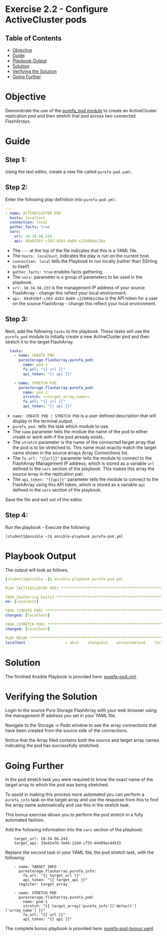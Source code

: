 # Exercise 2.2 - Configure ActiveCluster pods

## Table of Contents

- [Objective](#objective)
- [Guide](#guide)
- [Playbook Output](#playbook-outbook)
- [Solution](#solution)
- [Verifying the Solution](#verifying-the-solution)
- [Going Further](#going-further)

# Objective

Demonstrate the use of the [purefa_pod module](https://docs.ansible.com/ansible/latest/collections/purestorage/flasharray/purefa_pod_module.html) to create an ActiveCluster replication pod and then stretch that pod across two connected FlashArrays.

# Guide

## Step 1:

Using the text editor, create a new file called `purefa-pod.yaml`.

## Step 2:

Enter the following play definition into `purefa-pod.yml`:

``` yaml
---
- name: ACTIVECLUSTER POD
  hosts: localhost
  connection: local
  gather_facts: true
  vars:
    url: 10.34.56.233
    api: 89a9356f-c203-d263-8a89-c229486a13ba
```

- The `---` at the top of the file indicates that this is a YAML file.
- The `hosts: localhost`, indicates the play is run on the current host.
- `connection: local` tells the Playbook to run locally (rather than SSHing to itself)
- `gather_facts: true` enables facts gathering.  
- The `vars:` parameter is a group of parameters to be used in the playbook.
- `url: 10.34.56.233` is the management IP address of your source FlashArray - change this reflect your local environment.
- `api: 89a9356f-c203-d263-8a89-c229486a13ba` is the API token for a user on the source FlashArray - change this reflect your local environment.

## Step 3:

Next, add the following `tasks` to the playbook. These tasks will use the `purefa_pod` module to initially create a new ActiveCluster pod and then stretch it to the target FlashArray.

``` yaml
  tasks:
    - name: CREATE POD
      purestorage.flasharray.purefa_pod:
        name: pod-1
        fa_url: "{{ url }}"
        api_token: "{{ api }}"

    - name: STRETCH POD
      purestorage.flasharray.purefa_pod:
        name: pod-1
        stretch: <<target_array_name>>
        fa_url: "{{ url }}"
        api_token: "{{ api }}"
```

- `name: CREATE POD | STRETCH POD` is a user defined description that will display in the terminal output.
- `purefa_pod:` tells the task which module to use.
- The `name` parameter tells the module the name of the pod to either create or work with if the pod already exists..
- The `stretch` parameter is the name of the connected target array that the pod is to be stretched to. This name must exactly match the target name shown in the source arrays Array Connections list.
- The `fa_url: "{{url}}"` parameter tells the module to connect to the FlashArray Management IP address, which is stored as a variable `url` defined in the `vars` section of the playbook. This makes this array the source array in the replication pair.
- The `api_token: "{{api}}"` parameter tells the module to connect to the FlashArray using this API token, which is stored as a variable `api` defined in the `vars` section of the playbook.

Save the file and exit out of the editor.

## Step 4:

Run the playbook - Execute the following:

```
[student1@ansible ~]$ ansible-playbook purefa-pod.yml
```

# Playbook Output

The output will look as follows.

```yaml
[student1@ansible ~]$ ansible-playbook purefa-pod.yml

PLAY [ACTIVECLUSTER POD] ************************************************************************************************

TASK [Gathering Facts] **************************************************************************************************
ok: [localhost]

TASK [CREATE POD] *******************************************************************************************************
changed: [localhost]

TASK [STRETCH POD] ******************************************************************************************************
changed: [localhost]

PLAY RECAP **************************************************************************************************************
localhost                  : ok=3    changed=2    unreachable=0    failed=0    skipped=0    rescued=0    ignored=0
```

# Solution

The finished Ansible Playbook is provided here: [purefa-pod.yml](https://github.com/PureStorage-OpenConnect/ansible-workshop/blob/master/2.2-pods/purefa-pod.yaml).

# Verifying the Solution

Login to the source Pure Storage FlashArray with your web browser using the management IP address you set in your YAML file.

Navigate to the Storage -> Pods window to see the array connections that have been created from the source side of the connections.

Notice that the Array filed contains both the source and target array names indicating the pod has successfully stretched.

# Going Further

In the pod stretch task you were required to know the exact name of the target array to which the pod was being stretched.

To assist in making this process more automated you can perform a `purefa_info` task on the target array and use the response from this to find the array name automatically and use this in the stretch task.

This bonus exercise allows you to perform the pod stretch in a fully automated fashion.

Add the following information into the `vars` section of the playbook:

```
    target_url: 10.34.56.243
    target_api: 33ed2a76-3e45-12dd-cf55-d4489ac44533
```

Replace the second task in your YAML file, the pod stretch task, with the following:

```
    - name: TARGET INFO
      purestorage.flasharray.purefa_info:
        fa_url: "{{ target_url }}"
        api_token: "{{ target_api }}"
      register: target_array

    - name: STRETCH POD
      purestorage.flasharray.purefa_pod:
        name: pod-1
        stretch: "{{ target_array['purefa_info']['default']['array_name'] }}"
        fa_url: "{{ url }}"
        api_token: "{{ api }}"
```

The complete bonus playbook is provided here: [purefa-pod-bonus.yaml](https://github.com/PureStorage-OpenConnect/ansible-workshop/blob/master/2.2-pods/purefa-pod-bonus.yaml)
